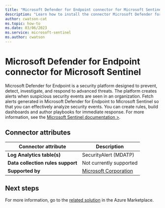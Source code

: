```yaml
---
title: "Microsoft Defender for Endpoint connector for Microsoft Sentinel"
description: "Learn how to install the connector Microsoft Defender for Endpoint to connect your data source to Microsoft Sentinel."
author: cwatson-cat
ms.topic: how-to
ms.date: 03/06/2023
ms.service: microsoft-sentinel
ms.author: cwatson
---
```


# Microsoft Defender for Endpoint connector for Microsoft Sentinel

Microsoft Defender for Endpoint is a security platform designed to prevent, detect, investigate, and respond to advanced threats. The platform creates alerts when suspicious security events are seen in an organization. Fetch alerts generated in Microsoft Defender for Endpoint to Microsoft Sentinel so that you can effectively analyze security events. You can create rules, build dashboards and author playbooks for immediate response. For more information, see the [Microsoft Sentinel documentation >](https://go.microsoft.com/fwlink/p/?linkid=2220128&wt.mc_id=sentinel_dataconnectordocs_content_cnl_csasci).

## Connector attributes

| Connector attribute | Description |
| --- | --- |
| **Log Analytics table(s)** | SecurityAlert (MDATP)<br/> |
| **Data collection rules support** | Not currently supported |
| **Supported by** | [Microsoft Corporation](https://support.microsoft.com) |


## Next steps

For more information, go to the [related solution](https://azuremarketplace.microsoft.com/en-us/marketplace/apps/azuresentinel.azure-sentinel-solution-microsoftdefenderendpoint?tab=Overview) in the Azure Marketplace.
